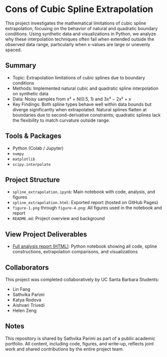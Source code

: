 # Cons of Cubic Spline Extrapolation
This project investigates the mathematical limitations of cubic spline extrapolation, focusing on the behavior of natural and quadratic boundary conditions. Using synthetic data and visualizations in Python, we analyze why these interpolation techniques often fail when extended outside the observed data range, particularly when x-values are large or unevenly spaced.

## Summary
- Topic: Extrapolation limitations of cubic splines due to boundary conditions
- Methods: Implemented natural cubic and quadratic spline interpolation on synthetic data
- Data: Noisy samples from x² + N(0.5, 1) and 3x³ − 2x² + x
- Key Findings: Both spline types behave well within data bounds but diverge significantly when extrapolated. Natural splines flatten at boundaries due to second-derivative constraints; quadratic splines lack the flexibility to match curvature outside range.

## Tools & Packages
- Python (Colab / Jupyter)
- `numpy`
- `matplotlib`
- `scipy.interpolate`

## Project Structure
- `spline_extrapolation.ipynb`: Main notebook with code, analysis, and figures
- `spline_extrapolation.html`: Exported report (hosted on GitHub Pages)
- `figure-1.png` through `figure-4.png`: All figures used in the notebook and report
- `README.md`: Project overview and background

## View Project Deliverables
- [Full analysis report (HTML)](https://sath-parimi.github.io/cubic-spline-extrapolation/spline_extrapolation.html): Python notebook showing all code, spline constructions, extrapolation comparisons, and visualizations

## Collaborators
This project was completed collaboratively by UC Santa Barbara Students:
- Lin Fang  
- Sathvika Parimi  
- Katya Rodova  
- Aishvari Trivedi  
- Helen Zeng

## Notes
This repository is shared by Sathvika Parimi as part of a public academic portfolio. All content, including code, figures, and write-up, reflects joint work and shared contributions by the entire project team.
